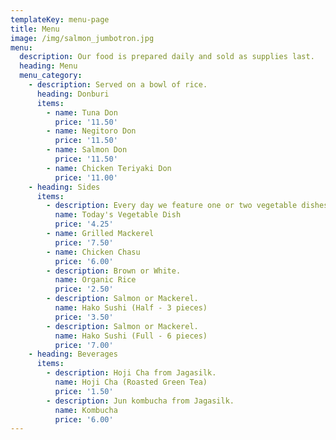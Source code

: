```yaml
---
templateKey: menu-page
title: Menu
image: /img/salmon_jumbotron.jpg
menu:
  description: Our food is prepared daily and sold as supplies last.
  heading: Menu
  menu_category:
    - description: Served on a bowl of rice.
      heading: Donburi
      items:
        - name: Tuna Don
          price: '11.50'
        - name: Negitoro Don
          price: '11.50'
        - name: Salmon Don
          price: '11.50'
        - name: Chicken Teriyaki Don
          price: '11.00'
    - heading: Sides
      items:
        - description: Every day we feature one or two vegetable dishes.
          name: Today's Vegetable Dish
          price: '4.25'
        - name: Grilled Mackerel
          price: '7.50'
        - name: Chicken Chasu
          price: '6.00'
        - description: Brown or White.
          name: Organic Rice
          price: '2.50'
        - description: Salmon or Mackerel.
          name: Hako Sushi (Half - 3 pieces)
          price: '3.50'
        - description: Salmon or Mackerel.
          name: Hako Sushi (Full - 6 pieces)
          price: '7.00'
    - heading: Beverages
      items:
        - description: Hoji Cha from Jagasilk.
          name: Hoji Cha (Roasted Green Tea)
          price: '1.50'
        - description: Jun kombucha from Jagasilk.
          name: Kombucha
          price: '6.00'
---
```


